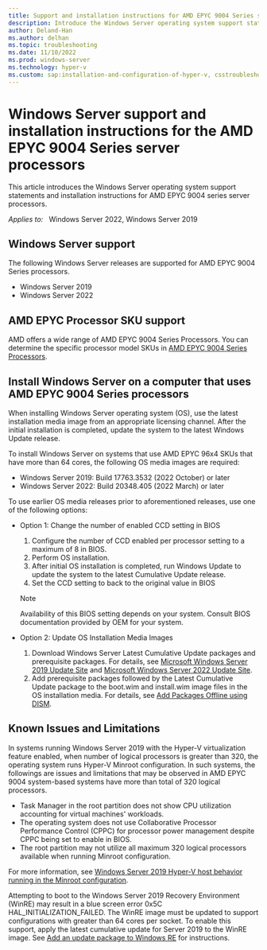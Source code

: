 ```yaml
---
title: Support and installation instructions for AMD EPYC 9004 Series server processors
description: Introduce the Windows Server operating system support statements and installation instructions for AMD EPYC 9004 series server processors.
author: Deland-Han
ms.author: delhan
ms.topic: troubleshooting
ms.date: 11/10/2022
ms.prod: windows-server
ms.technology: hyper-v
ms.custom: sap:installation-and-configuration-of-hyper-v, csstroubleshoot
---
```

# Windows Server support and installation instructions for the AMD EPYC 9004 Series server processors

This article introduces the Windows Server operating system support statements and installation instructions for AMD EPYC 9004 series server processors.

_Applies to:_ &nbsp; Windows Server 2022, Windows Server 2019  

## Windows Server support

The following Windows Server releases are supported for AMD EPYC 9004 Series processors.

* Windows Server 2019
* Windows Server 2022

## AMD EPYC Processor SKU support

AMD offers a wide range of AMD EPYC 9004 Series Processors. You can determine the specific processor model SKUs in [AMD EPYC 9004 Series Processors](https://www.amd.com/en/processors/epyc-9004-series).

## Install Windows Server on a computer that uses AMD EPYC 9004 Series processors

When installing Windows Server operating system (OS), use the latest installation media image from an appropriate licensing channel. After the initial installation is completed, update the system to the latest Windows Update release.

To install Windows Server on systems that use AMD EPYC 96x4 SKUs that have more than 64 cores, the following OS media images are required:

* Windows Server 2019: Build 17763.3532 (2022 October) or later
* Windows Server 2022: Build 20348.405 (2022 March) or later

To use earlier OS media releases prior to aforementioned releases, use one of the following options:

* Option 1: Change the number of enabled CCD setting in BIOS
  
  1. Configure the number of CCD enabled per processor setting to a maximum of 8 in BIOS.
  2. Perform OS installation.
  3. After initial OS installation is completed, run Windows Update to update the system to the latest Cumulative Update release.
  4. Set the CCD setting to back to the original value in BIOS

  > [!NOTE]
  > Availability of this BIOS setting depends on your system. Consult BIOS documentation provided by OEM for your system.

* Option 2: Update OS Installation Media Images

  1. Download Windows Server Latest Cumulative Update packages and prerequisite packages. For details, see [Microsoft Windows Server 2019 Update Site](https://support.microsoft.com/topic/windows-10-and-windows-server-2019-update-history-725fc2e1-4443-6831-a5ca-51ff5cbcb059) and [Microsoft Windows Server 2022 Update Site](https://support.microsoft.com/topic/windows-server-2022-update-history-e1caa597-00c5-4ab9-9f3e-8212fe80b2ee).
  2. Add prerequisite packages followed by the Latest Cumulative Update package to the boot.wim and install.wim image files in the OS installation media. For details, see [Add Packages Offline using DISM](/windows-hardware/manufacture/desktop/add-or-remove-packages-offline-using-dism).

## Known Issues and Limitations

In systems running Windows Server 2019 with the Hyper-V virtualization feature enabled, when number of logical processors is greater than 320, the operating system runs Hyper-V Minroot configuration. In such systems, the followings are issues and limitations that may be observed in AMD EPYC 9004 system-based systems have more than total of 320 logical processors.

* Task Manager in the root partition does not show CPU utilization accounting for virtual machines' workloads.
* The operating system does not use Collaborative Processor Performance Control (CPPC) for processor power management despite CPPC being set to enable in BIOS.
* The root partition may not utilize all maximum 320 logical processors available when running Minroot configuration.

For more information, see [Windows Server 2019 Hyper-V host behavior running in the Minroot configuration](windows-server-hyper-v-host-minroot-behaviors.md).

Attempting to boot to the Windows Server 2019 Recovery Environment (WinRE) may result in a blue screen error 0x5C HAL_INITIALIZATION_FAILED. The WinRE image must be updated to support configurations with greater than 64 cores per socket. To enable this support, apply the latest cumulative update for Server 2019 to the WinRE image. See [Add an update package to Windows RE](/windows-hardware/manufacture/desktop/add-update-to-winre?view=windows-11&preserve-view=true) for instructions.
